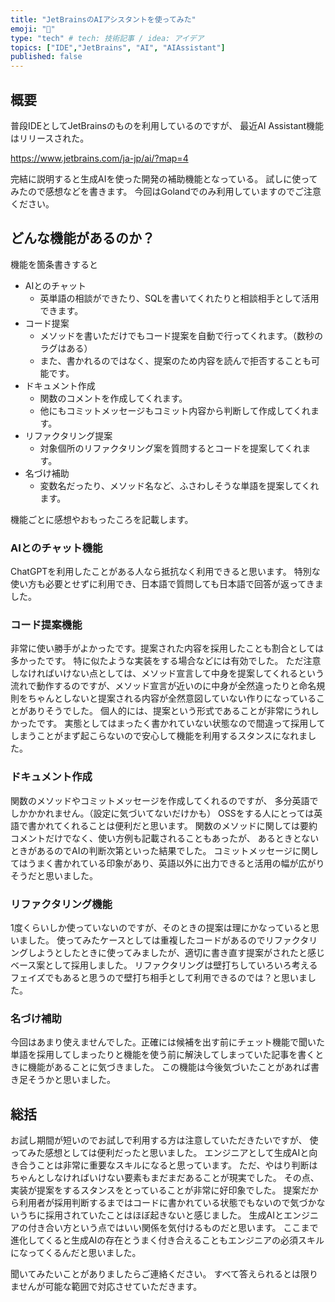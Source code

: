 ```yaml
---
title: "JetBrainsのAIアシスタントを使ってみた"
emoji: "🕌"
type: "tech" # tech: 技術記事 / idea: アイデア
topics: ["IDE","JetBrains", "AI", "AIAssistant"]
published: false
---
```


## 概要

普段IDEとしてJetBrainsのものを利用しているのですが、
最近AI Assistant機能はリリースされた。

https://www.jetbrains.com/ja-jp/ai/?map=4

完結に説明すると生成AIを使った開発の補助機能となっている。
試しに使ってみたので感想などを書きます。
今回はGolandでのみ利用していますのでご注意ください。

## どんな機能があるのか？

機能を箇条書きすると

- AIとのチャット
  - 英単語の相談ができたり、SQLを書いてくれたりと相談相手として活用できます。
- コード提案
  - メソッドを書いただけでもコード提案を自動で行ってくれます。（数秒のラグはある）
  - また、書かれるのではなく、提案のため内容を読んで拒否することも可能です。
- ドキュメント作成
  - 関数のコメントを作成してくれます。
  - 他にもコミットメッセージもコミット内容から判断して作成してくれます。
- リファクタリング提案
  - 対象個所のリファクタリング案を質問するとコードを提案してくれます。
- 名づけ補助
  - 変数名だったり、メソッド名など、ふさわしそうな単語を提案してくれます。
  
機能ごとに感想やおもったころを記載します。

### AIとのチャット機能

ChatGPTを利用したことがある人なら抵抗なく利用できると思います。
特別な使い方も必要とせずに利用でき、日本語で質問しても日本語で回答が返ってきました。

### コード提案機能

非常に使い勝手がよかったです。提案された内容を採用したことも割合としては多かったです。
特に似たような実装をする場合などには有効でした。
ただ注意しなければいけない点としては、メソッド宣言して中身を提案してくれるという流れで動作するのですが、メソッド宣言が近いのに中身が全然違ったりと命名規則をちゃんとしないと提案される内容が全然意図していない作りになっていることがありそうでした。
個人的には、提案という形式であることが非常にうれしかったです。
実態としてはまったく書かれていない状態なので間違って採用してしまうことがまず起こらないので安心して機能を利用するスタンスになれました。

### ドキュメント作成

関数のメソッドやコミットメッセージを作成してくれるのですが、
多分英語でしかかかれません。（設定に気づいてないだけかも）
OSSをする人にとっては英語で書かれてくれることは便利だと思います。
関数のメソッドに関しては要約コメントだけでなく、使い方例も記載されることもあったが、
あるときとないときがあるのでAIの判断次第といった結果でした。
コミットメッセージに関してはうまく書かれている印象があり、英語以外に出力できると活用の幅が広がりそうだと思いました。

### リファクタリング機能

1度くらいしか使っていないのですが、そのときの提案は理にかなっていると思いました。
使ってみたケースとしては重複したコードがあるのでリファクタリングしようとしたときに使ってみましたが、適切に書き直す提案がされたと感じベース案として採用しました。
リファクタリングは壁打ちしていろいろ考えるフェイズでもあると思うので壁打ち相手として利用できるのでは？と思いました。

### 名づけ補助

今回はあまり使えませんでした。正確には候補を出す前にチェット機能で聞いた単語を採用してしまったりと機能を使う前に解決してしまっていた記事を書くときに機能があることに気づきました。
この機能は今後気づいたことがあれば書き足そうかと思いました。

## 総括

お試し期間が短いのでお試しで利用する方は注意していただきたいですが、
使ってみた感想としては便利だったと思いました。
エンジニアとして生成AIと向き合うことは非常に重要なスキルになると思っています。
ただ、やはり判断はちゃんとしなければいけない要素もまだまだあることが現実でした。
その点、実装が提案をするスタンスをとっていることが非常に好印象でした。
提案だから利用者が採用判断するまではコードに書かれている状態でもないので気づかないうちに採用されていたことはほぼ起きないと感じました。
生成AIとエンジニアの付き合い方という点ではいい関係を気付けるものだと思います。
ここまで進化してくると生成AIの存在とうまく付き合えることもエンジニアの必須スキルになってくるんだと思いました。

聞いてみたいことがありましたらご連絡ください。
すべて答えられるとは限りませんが可能な範囲で対応させていただきます。
